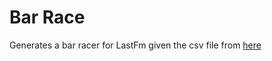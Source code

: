 # Bar Race
 
Generates a bar racer for LastFm given the csv file from [here](https://benjaminbenben.com/lastfm-to-csv/)
